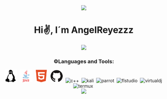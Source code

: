 <div id="header" align="center">
<img src="https://media.giphy.com/media/l0HlxM6Txhm665JV6/giphy-downsized-large.gif" width="300"/>
<h1 align="center">Hi✌, I´m AngelReyezzz</h1>
<div id="header" align="center">
<img src="https://media.giphy.com/media/Ka1bLBsYpXf0L3BKT1/giphy.gif" width= "150"/>
<div aling="left">
<h3>⚙️Languages and Tools:</h3>
<div>
<img src="https://github.com/devicons/devicon/blob/master/icons/linux/linux-plain.svg"
title="linux" alt="linux"
width="40" heigth="40"/>&nbsp;
<img src="https://github.com/devicons/devicon/blob/master/icons/java/java-original-wordmark.svg" 
title="java" alt="java"
width="40" heigth="40"/>&nbsp;
<img src="https://github.com/devicons/devicon/blob/master/icons/html5/html5-plain.svg" 
title="html5" alt="html5"
width="40" heigth="40"/>&nbsp;
<img src="https://github.com/devicons/devicon/blob/master/icons/github/github-original.svg" 
title="github" alt="github"
width="40" heigth="40"/>&nbsp; 
<img src="https://upload.wikimedia.org/wikipedia/commons/1/18/ISO_C%2B%2B_Logo.svg" 
title="c++" alt="c++ "
width="40" heigth="40"/>&nbsp;            
<img src="https://upload.wikimedia.org/wikipedia/commons/2/2b/Kali-dragon-icon.svg" 
title="kali" alt="kali"
width="40" heigth="40"/>&nbsp;
<img src="https://upload.wikimedia.org/wikipedia/commons/4/45/Parrot_Logo.png" 
title="parrot" alt="parrot"
width="40" heigth="40"/>&nbsp;
<img src="https://user-images.githubusercontent.com/113303967/218323742-be7da6f2-f890-4dbf-83e9-ba4e1f06925d.png" 
title="flstudio" alt="flstudio"
width="40" heigth="40"/>&nbsp; 
<img src="https://user-images.githubusercontent.com/113303967/215285465-620fdcd1-689e-41d8-aaa2-eb454b2c21d5.png" 
title="virtualdj" alt="virtualdj"
width="40" heigth="40"/>&nbsp;
<img src="https://user-images.githubusercontent.com/113303967/215284991-d4e3e8f7-f636-4777-9e23-cff0da91caf8.png" 
title="termux" alt="termux"
width="40" heigth="40"/>&nbsp;
<div id="header" align="center">
<img src="https://media.giphy.com/media/RMMt3f4WpmEmOd5X3u/giphy.gif" width= "200"/>
<div>
</div>
  
  
 
      
      
           

